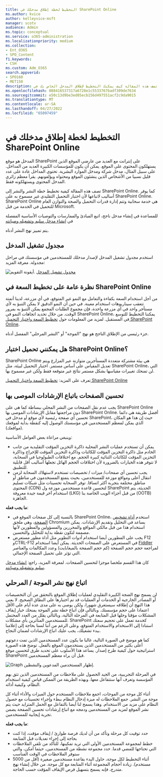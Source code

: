 ```yaml
---
title: التخطيط لخطة إطلاق مدخلك في SharePoint Online
ms.author: kvice
author: kelleyvice-msft
manager: scotv
audience: Admin
ms.topic: conceptual
ms.service: o365-administration
ms.localizationpriority: medium
ms.collection:
- Ent_O365
- SPO_Content
f1.keywords:
- CSH
ms.custom: Adm_O365
search.appverid:
- SPO160
- MET150
description: تصف هذه المقالة كيف يمكنك التخطيط لإطلاق المدخل الخاص بك في SharePoint Online والخطوات التي يجب اتخاذها للتشغيل الناجح
ms.openlocfilehash: 088416537317a6728e1c5533767badf309de7634
ms.sourcegitcommit: e50c13d9be3ed05ecb156d497551acf2c9da9015
ms.translationtype: MT
ms.contentlocale: ar-SA
ms.lasthandoff: 04/27/2022
ms.locfileid: "65097459"
---
```

# <a name="planning-your-portal-launch-roll-out-plan-in-sharepoint-online"></a>التخطيط لخطة إطلاق مدخلك في SharePoint Online

المدخل هو موقع SharePoint على إنترانت مع العديد من عارضي الموقع الذين يستهلكون المحتوى على الموقع. يمكن أن يكون للمؤسسات الكبيرة العديد من المداخل. على سبيل المثال، مدخل شركة ومدخل الموارد البشرية. تحتوي المداخل عادة على عدد قليل نسبيا من الأشخاص الذين ينشئون الموقع ومحتواه ويؤلفونهم. يقرأ معظم زائري المدخل المحتوى ويستهلكونه فقط.

تصف هذه المقالة كيفية تخطيط خطة النشر والنشر إلى SharePoint Online. كما يوفر أساليب لاتباعها لأن اختبار التحميل التقليدي غير مسموح به على SharePoint Online. SharePoint Online هي خدمة سحابية وتتم إدارة قدرات التحميل والصحة والتوازن العام للتحميل في الخدمة من قبل Microsoft.

للمساعدة في إنشاء مدخل ناجح، اتبع المبادئ والممارسات والتوصيات الأساسية المفصلة في [إنشاء مدخل سليم وتشغيله وصيانته](/sharepoint/portal-health)

يتم تمييز نهج النشر أدناه.

## <a name="portal-launch-scheduler"></a>مجدول تشغيل المدخل

استخدم مجدول تشغيل المدخل لإصدار مدخلك للمستخدمين في مؤسستك في مراحل مجدولة. معرفة المزيد:

![أيقونة التقويم.](../media/calendar.png) [مجدول تشغيل المدخل](/microsoft-365/enterprise/portallaunchscheduler)

## <a name="overview-of-capacity-planning-in-sharepoint-online"></a>نظرة عامة على تخطيط السعة في SharePoint Online

من أجل استخدام السعة بكفاءة والتعامل مع النمو غير المتوقع، في أي مزرعة، لدينا أتمتة تتعقب سيناريوهات استخدام معينة. في حين أن النمو الدقيق لا يمكن التنبؤ به لأي مستأجر واحد في أي مزرعة واحدة، فإن مجموع الطلبات المجمع يمكن التنبؤ به بمرور الوقت. من خلال تحديد اتجاهات النمو في SharePoint Online، يمكننا التخطيط للتوسع في المستقبل. لمزيد من المعلومات حول [تخطيط السعة واختبار التحميل SharePoint Online](capacity-planning-and-load-testing-sharepoint-online.md).

جزء رئيسي من الإطلاق الناجح هو نهج "الموجة" أو "النشر المرحلي" المفصل أدناه.

## <a name="can-i-load-test-sharepoint-online"></a>هل يمكنني تحميل اختبار SharePoint Online؟

SharePoint Online هي بيئة مشتركة متعددة المستأجرين متوازنة عبر المزارع ويتم تعديل المقياس على أساس مستمر. اختبار التحميل لبيئة، مثل SharePoint Online، التي لن تمنحك تغييرات مقياسها بشكل مستمر نتائج غير متوقعة فقط ولكن غير مسموح بها.

تعرف على المزيد: [تخطيط السعة واختبار التحميل SharePoint Online](capacity-planning-and-load-testing-sharepoint-online.md)

## <a name="optimize-pages-by-following-recommended-guidelines"></a>تحسين الصفحات باتباع الإرشادات الموصى بها

يجب عدم نقل الصفحات من النشر المحلي ببساطة كما هي على SharePoint Online دون مراجعتها مقابل الإرشادات الموصى بها SharePoint Online. أفضل طريقة هي دائما تحسين أي صفحة رئيسية لأي موقع أو مدخل في SharePoint، حيث إن هذا هو المكان الذي يمكن لمعظم المستخدمين في مؤسستك الوصول إليه كنقطة بداية لموقعك (مواقعك).

وينبغي مراعاة بعض العوامل الأساسية:

- يمكن أن تستخدم عمليات النشر المحلية ذاكرة التخزين المؤقت التقليدية من جانب الخادم مثل ذاكرة التخزين المؤقت للكائنات وذاكرة التخزين المؤقت للإخراج وذاكرة التخزين المؤقت للكائنات الثنائية كبيرة الحجم. مع اختلافات الطبولوجيا في السحابة، لا تتوفر هذه الخيارات بالضرورة لأن اختلافات الحجم الهائل تجعلها أساليب أقل قابلية للتطبيق.
- يجب تحسين أي صفحات/ ميزات / تخصيصات تستخدم لاستهلاك السحابة لزمن انتقال أعلى ومواقع موزعة للمستخدمين، بحيث يتمتع المستخدمون في مناطق أو مناطق مختلفة بتجربة أكثر اتساقا. توفر السحابة تحسينات مثل شبكات تسليم المحتوى (CDN) لتحسين قاعدة مستخدمين موزعة ول SharePoint الحديثة، يتم استخدام آخر قيمة جيدة معروفة (LKG) من قبل أجزاء الويب الخاصة بنا (OOTB) الجاهزة.

**ما يجب فعله**:

- بالنسبة إلى كل صفحات الموقع في SharePoint Online، استخدم [أداة تشخيص الصفحة](./page-diagnostics-for-spo.md)، وهي ملحق Chromium يساعد في التحليل وتقديم الإرشادات. يمكن استخدام هذا من قبل مالكي المواقع والمحررين والمسؤولين والمطورين لأنها مصممة لتكون نقطة بداية للتحليل والتحسين.
- يجب على المطورين أيضا استخدام أدوات التطوير مثل أداة مطور مستعرض F12 وCTRL-F12 في المستعرض على الصفحات الحديثة. يمكن أيضا استخدام [Fiddler](https://www.telerik.com/download/fiddler) لمراجعة حجم حجم الصفحة (كم حجم الصفحة بالميغابايت) وعدد المكالمات والعناصر التي تؤثر على تحميل الصفحة الإجمالي.

كان هذا القسم ملخصا موجزا لتحسين الصفحات.  لمعرفة المزيد، راجع:  [إنشاء مدخل سليم وتشغيله وصيانته](/sharepoint/portal-health).

## <a name="follow-a-wave--phased-roll-out-approach"></a>اتباع نهج نشر الموجة / المرحلي

لن يسمح نهج الضجة الكبيرة التقليدي لعمليات إطلاق الموقع بالتحقق من أن التخصيصات أو المصادر الخارجية أو الخدمات أو العمليات قد تم اختبارها على النطاق الصحيح. لا يعني هذا النهج أن إطلاقه سيستغرق شهورا، ولكن يوصى به على مدى عدة أيام على الأقل اعتمادا على حجم مؤسستك. وبالتالي فإن اتباع خطة نشر الموجة يمنحك خيار إيقاف المشكلات مؤقتا وحلها قبل المتابعة في المرحلة التالية، وبالتالي يقلل من العدد المحتمل للمستخدمين المتأثرين بأي مشكلات. SharePoint كخدمة تعمل على تحجيم سعتك استنادا إلى الاستخدام والاستخدام المتوقع، وعلى الرغم من أننا لسنا بحاجة إلى إعلامنا ببدء تشغيلك، يجب عليك اتباع الإرشادات لضمان النجاح.

كما هو موضح في الصورة التالية، غالبا ما يكون عدد المستخدمين الذين تمت دعوتهم أعلى بكثير من المستخدمين الذين يستخدمون الموقع بالفعل. توضح هذه الصورة استراتيجية حول كيفية طرح إصدار. يساعد هذا الأسلوب على تحديد طرق لتحسين موقع SharePoint قبل أن يراه معظم المستخدمين.

![Graph إظهار المستخدمين المدعوين والنشطين.](../media/0bc14a20-9420-4986-b9b9-fbcd2c6e0fb9.png)

في المرحلة التجريبية، من الجيد الحصول على ملاحظات من المستخدمين الذين تثق بهم المؤسسة وتعرف أنها ستتفاعل معها. وبهذه الطريقة من الممكن قياس كيفية استخدام النظام، وكيفية أدائه.

أثناء كل موجة من الموجات، اجمع ملاحظات المستخدم حول الميزات والأداء أثناء كل موجة من النشر. جمع الملاحظات له ميزة إدخال النظام ببطء وإجراء تحسينات مع حصول النظام على مزيد من الاستخدام. وهذا يسمح لنا أيضا بالتفاعل مع الحمل المتزايد حيث يتم نشر الموقع لمزيد من المستخدمين ودمجه مع اتباع إرشادات تحسين الصفحة يضمن تجربة إيجابية للمستخدمين.

**ما يجب فعله**:

- حدد توقيت كل مرحلة وتأكد من أن لديك فرصة طوارئ / إيقاف مؤقت، إذا كنت بحاجة إلى إجراء تعديلات قبل المتابعة
- خطط لمجموعة المستخدمين الأولى التي تريد تمكينها، للتأكد من تلقي الملاحظات التي تحتاجها للمضي قدما.  حدد مجموعة نشطة من المستخدمين، حيثما أمكن، والتي ستوفر الملاحظات في الوقت المناسب
- أثناء التخطيط لكل موجة، حاول البدء بقاعدة مستخدمين صغيرة (أقل من 5000 مستخدم). زيادة أحجام المجموعة أثناء المتابعة مع كل موجة. من خلال إنشاء نهج متدرج، فإنه يسمح بتسهيل فرص الإيقاف المؤقت حسب الحاجة.

